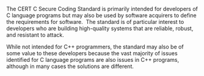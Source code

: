 The CERT C Secure Coding Standard is primarily intended for developers of C language programs but may also be used by software acquirers to define the requirements for software.  The standard is of particular interest to developers who are building high-quality systems that are reliable, robust, and resistant to attack.

While not intended for C++ programmers, the standard may also be of some value to these developers because the vast majority of issues identified for C language programs are also issues in C++ programs, although in many cases the solutions are different.